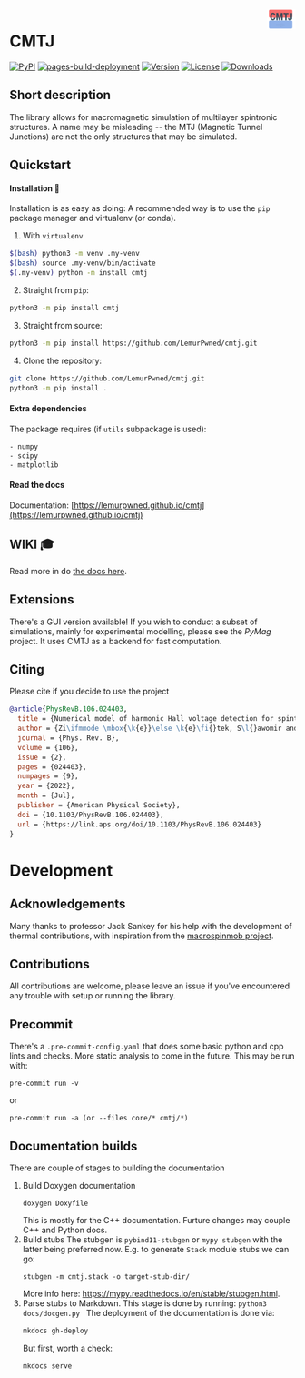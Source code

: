 <img style="float: right; max-width: 50px;" src="docs/assets/icon.svg">

# CMTJ

[![PyPI](https://github.com/LemurPwned/cmtj/actions/workflows/main.yml/badge.svg?branch=master)](https://github.com/LemurPwned/cmtj/actions/workflows/main.yml)
[![pages-build-deployment](https://github.com/LemurPwned/cmtj/actions/workflows/pages/pages-build-deployment/badge.svg?branch=gh-pages)](https://github.com/LemurPwned/cmtj/actions/workflows/pages/pages-build-deployment)
[![Version](https://img.shields.io/pypi/v/cmtj)]()
[![License](https://img.shields.io/pypi/l/cmtj.svg)]()
[![Downloads](https://img.shields.io/pypi/dm/cmtj.svg)]()

## Short description

The library allows for macromagnetic simulation of multilayer spintronic structures.
A name may be misleading -- the MTJ (Magnetic Tunnel Junctions) are not the only structures that may be simulated.

## Quickstart

#### Installation :rocket:

Installation is as easy as doing:
A recommended way is to use the `pip` package manager and virtualenv (or conda).

1. With `virtualenv`

```bash
$(bash) python3 -m venv .my-venv
$(bash) source .my-venv/bin/activate
$(.my-venv) python -m install cmtj
```

2. Straight from `pip`:

```bash
python3 -m pip install cmtj
```

3. Straight from source:

```bash
python3 -m pip install https://github.com/LemurPwned/cmtj.git
```

4. Clone the repository:

```bash
git clone https://github.com/LemurPwned/cmtj.git
python3 -m pip install .
```

#### Extra dependencies

The package requires (if `utils` subpackage is used):

```
- numpy
- scipy
- matplotlib
```

#### Read the docs

Documentation: [https://lemurpwned.github.io/cmtj](https://lemurpwned.github.io/cmtj)

## WIKI :mortar_board:

Read more in do [the docs here](https://lemurpwned.github.io/cmtj/).

## Extensions

There's a GUI version available! If you wish to conduct a subset of simulations, mainly for experimental modelling, please see the _PyMag_ project. It uses CMTJ as a backend for fast computation.

## Citing

Please cite if you decide to use the project

```bibtex
@article{PhysRevB.106.024403,
  title = {Numerical model of harmonic Hall voltage detection for spintronic devices},
  author = {Zi\ifmmode \mbox{\k{e}}\else \k{e}\fi{}tek, S\l{}awomir and Mojsiejuk, Jakub and Grochot, Krzysztof and \L{}azarski, Stanis\l{}aw and Skowro\ifmmode \acute{n}\else \'{n}\fi{}ski, Witold and Stobiecki, Tomasz},
  journal = {Phys. Rev. B},
  volume = {106},
  issue = {2},
  pages = {024403},
  numpages = {9},
  year = {2022},
  month = {Jul},
  publisher = {American Physical Society},
  doi = {10.1103/PhysRevB.106.024403},
  url = {https://link.aps.org/doi/10.1103/PhysRevB.106.024403}
}
```

# Development

## Acknowledgements

Many thanks to professor Jack Sankey for his help with the development of thermal contributions, with inspiration from the [macrospinmob project](https://github.com/Spinmob/macrospinmob).

## Contributions

All contributions are welcome, please leave an issue if you've encountered any trouble with setup or running the library.

## Precommit

There's a `.pre-commit-config.yaml` that does some basic python and cpp lints and checks. More static analysis to come in the future.
This may be run with:

```
pre-commit run -v
```

or

```
pre-commit run -a (or --files core/* cmtj/*)
```

## Documentation builds

There are couple of stages to building the documentation

1. Build Doxygen documentation
   ```
   doxygen Doxyfile
   ```
   This is mostly for the C++ documentation. Furture changes may couple C++ and Python docs.
2. Build stubs
   The stubgen is `pybind11-stubgen` or `mypy stubgen` with the latter being preferred now.
   E.g. to generate `Stack` module stubs we can go:
   ```
   stubgen -m cmtj.stack -o target-stub-dir/
   ```
   More info here: https://mypy.readthedocs.io/en/stable/stubgen.html.
3. Parse stubs to Markdown.
   This stage is done by running:
   `python3 docs/docgen.py `
   The deployment of the documentation is done via:
   ```bash
   mkdocs gh-deploy
   ```
   But first, worth a check:
   ```bash
   mkdocs serve
   ```
